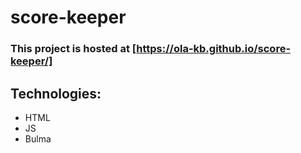 # score-keeper

### This project is hosted at [https://ola-kb.github.io/score-keeper/]

## Technologies: 
* HTML 
* JS 
* Bulma
